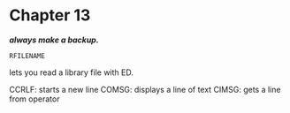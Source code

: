 ﻿# Chapter 13

***always make a backup.***

```
RFILENAME
```
lets you read a library file with ED.

CCRLF: starts a new line
COMSG: displays a line of text
CIMSG: gets a line from operator

